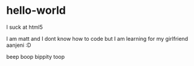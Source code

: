 # hello-world
I suck at html5

I am matt and I dont know how to code but I am learning for my girlfriend aanjeni :D

beep boop bippity toop
